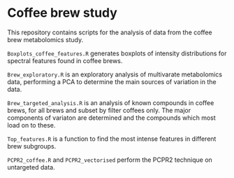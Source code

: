 # Coffee brew study

This repository contains scripts for the analysis of data from the coffee brew metabolomics study.

`Boxplots_coffee_features.R` generates boxplots of intensity distributions for spectral features found in coffee brews.

`Brew_exploratory.R` is an exploratory analysis of multivarate metabolomics data, performing a PCA to determine the main sources of variation in the data.

`Brew_targeted_analysis.R` is an analysis of known compounds in coffee brews, for all brews and subset by filter coffees only. The major components of variaton are determined and the compounds which most load on to these.

`Top_features.R` is a function to find the most intense features in different brew subgroups.

`PCPR2_coffee.R` and `PCPR2_vectorised` perform the PCPR2 technique on untargeted data.